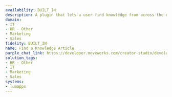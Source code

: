 ```yaml
---
availability: BUILT_IN
description: A plugin that lets a user find knowledge from across the organization.
domain:
- IT
- HR - Other
- Marketing
- Sales
fidelity: BUILT_IN
name: Find a Knowledge Article
purple_chat_link: https://developer.moveworks.com/creator-studio/developer-tools/purple-chat/?conversation=%7B%22startTimestamp%22%3A%2211%3A43%2BAM%22%2C%22messages%22%3A%5B%7B%22parts%22%3A%5B%7B%22richText%22%3A%22What+are+our+company%27s+guidelines+on+remote+work%3F%22%7D%5D%2C%22role%22%3A%22user%22%7D%2C%7B%22parts%22%3A%5B%7B%22reasoningSteps%22%3A%5B%7B%22richText%22%3A%22%3Cp%3ESearches+LumApps+for+the+remote+work+policy%3C%2Fp%3E%22%2C%22status%22%3A%22success%22%7D%5D%7D%2C%7B%22richText%22%3A%22I+found+information+about+the+remote+work+guidelines.%22%7D%2C%7B%22richText%22%3A%22%3Cb%3ERemote+Work+Guidelines%3C%2Fb%3E%3Cbr%3E%3Cb%3EEligibility%3A%3C%2Fb%3E+All+employees+with+manager+approval.%3Cbr%3E%3Cb%3EFrequency%3A%3C%2Fb%3E+Up+to+3+days+per+week.%3Cbr%3E%3Cb%3EEquipment%3A%3C%2Fb%3E+Company-provided+laptop+and+accessories.%3Cbr%3E%3Cb%3ESecurity%3A%3C%2Fb%3E+Must+adhere+to+company+security+policies.%3Cbr%3E%22%7D%5D%2C%22role%22%3A%22assistant%22%7D%5D%7D
solution_tags:
- HR - Other
- IT
- Marketing
- Sales
systems:
- lumapps
---
```

